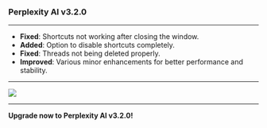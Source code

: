 ### **Perplexity AI v3.2.0**

---

- **Fixed**: Shortcuts not working after closing the window.
- **Added**: Option to disable shortcuts completely.
- **Fixed**: Threads not being deleted properly.
- **Improved**: Various minor enhancements for better performance and stability.

---

<img src='https://raw.githubusercontent.com/inulute/perplexity-ai-app/refs/tags/v3.1.0/assets/screenshots/perplexity_app.png'>

---

**Upgrade now to Perplexity AI v3.2.0!**